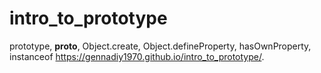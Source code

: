 # intro_to_prototype
prototype, __proto__,  Object.create, Object.defineProperty, hasOwnProperty, instanceof
https://gennadiy1970.github.io/intro_to_prototype/. 
